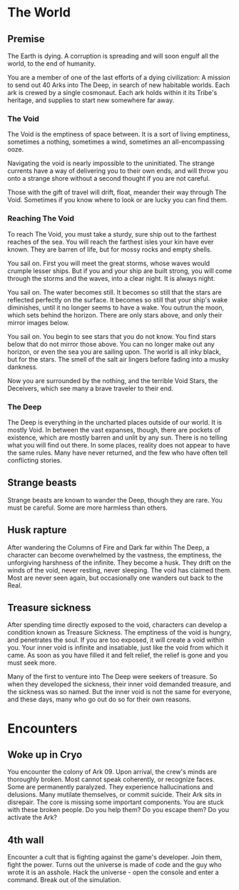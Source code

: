 # The World

## Premise

The Earth is dying. A corruption is spreading and will soon engulf all the world, to the end of humanity.

You are a member of one of the last efforts of a dying civilization: A mission to send out 40 Arks into The Deep, in search of new habitable worlds. Each ark is crewed by a single cosmonaut. Each ark holds within it its Tribe's heritage, and supplies to start new somewhere far away.

### The Void

The Void is the emptiness of space between. It is a sort of living emptiness, sometimes a nothing, sometimes a wind, sometimes an all-encompassing ooze.

Navigating the void is nearly impossible to the uninitiated. The strange currents have a way of delivering you to their own ends, and will throw you onto a strange shore without a second thought if you are not careful.

Those with the gift of travel will drift, float, meander their way through The Void. Sometimes if you know where to look or are lucky you can find them.

### Reaching The Void

To reach The Void, you must take a sturdy, sure ship out to the farthest reaches of the sea. You will reach the farthest isles your kin have ever known. They are barren of life, but for mossy rocks and empty shells.

You sail on. First you will meet the great storms, whose waves would crumple lesser ships. But if you and your ship are built strong, you will come through the storms and the waves, into a clear night. It is always night.

You sail on. The water becomes still. It becomes so still that the stars are reflected perfectly on the surface. It becomes so still that your ship's wake diminishes, until it no longer seems to have a wake. You outrun the moon, which sets behind the horizon. There are only stars above, and only their mirror images below.

You sail on. You begin to see stars that you do not know. You find stars below that do not mirror those above. You can no longer make out any horizon, or even the sea you are sailing upon. The world is all inky black, but for the stars. The smell of the salt air lingers before fading into a musky dankness.

Now you are surrounded by the nothing, and the terrible Void Stars, the Deceivers, which see many a brave traveler to their end.

### The Deep

The Deep is everything in the uncharted places outside of our world. It is mostly Void. In between the vast expanses, though, there are pockets of existence, which are mostly barren and unlit by any sun. There is no telling what you will find out there. In some places, reality does not appear to have the same rules. Many have never returned, and the few who have often tell conflicting stories.

## Strange beasts

Strange beasts are known to wander the Deep, though they are rare. You must be careful. Some are more harmless than others.

## Husk rapture

After wandering the Columns of Fire and Dark far within The Deep, a character can become overwhelmed by the vastness, the emptiness, the unforgiving harshness of the infinite. They become a husk. They drift on the winds of the void, never resting, never sleeping. The void has claimed them. Most are never seen again, but occasionally one wanders out back to the Real.

## Treasure sickness

After spending time directly exposed to the void, characters can develop a condition known as Treasure Sickness. The emptiness of the void is hungry, and penetrates the soul. If you are too exposed, it will create a void within you. Your inner void is infinite and insatiable, just like the void from which it came. As soon as you have filled it and felt relief, the relief is gone and you must seek more.

Many of the first to venture into The Deep were seekers of treasure. So when they developed the sickness, their inner void demanded treasure, and the sickness was so named. But the inner void is not the same for everyone, and these days, many who go out do so for their own reasons.

# Encounters

## Woke up in Cryo

You encounter the colony of Ark 09.
Upon arrival, the crew's minds are thoroughly broken.
Most cannot speak coherently, or recognize faces. Some are permanently paralyzed.
They experience hallucinations and delusions.
Many mutilate themselves, or commit suicide.
Their Ark sits in disrepair. The core is missing some important components.
You are stuck with these broken people. Do you help them?
Do you escape them?
Do you activate the Ark?

## 4th wall

Encounter a cult that is fighting against the game's developer.
Join them, fight the power.
Turns out the universe is made of code and the guy who wrote it is an asshole.
Hack the universe - open the console and enter a command.
Break out of the simulation.
